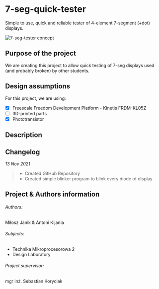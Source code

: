 # 7-seg-quick-tester
Simple to use, quick and reliable tester of 4-element 7-segment (+dot) displays. 

![7-seg-tester concept](https://user-images.githubusercontent.com/56133177/141514110-65254f97-5493-4d6b-aed9-412a37e86cd4.png)

## Purpose of the project
We are creating this project to allow quick testing of 7-seg displays used (and probably broken) by other students.

## Design assumptions
For this project, we are using: 

- [x] Freescale Freedom Development Platform - Kinetis FRDM-KL05Z
- [ ] 3D-printed parts
- [x] Phototransistor

## Description

## Changelog

*13 Nov 2021*
> - Created GitHub Repository
> - Created simple blinker program to blink every diode of display

## Project & Authors information

###### Authors:

Miłosz Janik & Antoni Kijania

###### Subjects:

- Technika Mikroprocesorowa 2
- Design Laboratory

###### Project supervisor:

mgr inż. Sebastian Koryciak
